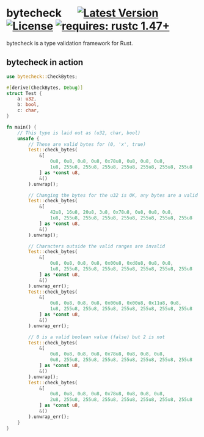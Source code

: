 # bytecheck &emsp; [![Latest Version]][crates.io] [![License]][license path] [![requires: rustc 1.47+]][Rust 1.47]

[Latest Version]: https://img.shields.io/crates/v/bytecheck.svg
[crates.io]: https://crates.io/crates/bytecheck
[License]: https://img.shields.io/badge/license-MIT-blue.svg
[license path]: https://github.com/djkoloski/bytecheck/blob/master/LICENSE
[requires: rustc 1.47+]: https://img.shields.io/badge/rustc-1.47+-lightgray.svg
[Rust 1.47]: https://blog.rust-lang.org/2020/10/08/Rust-1.47.html

bytecheck is a type validation framework for Rust.

## bytecheck in action

```rust
use bytecheck::CheckBytes;

#[derive(CheckBytes, Debug)]
struct Test {
    a: u32,
    b: bool,
    c: char,
}

fn main() {
    // This type is laid out as (u32, char, bool)
    unsafe {
        // These are valid bytes for (0, 'x', true)
        Test::check_bytes(
            &[
                0u8, 0u8, 0u8, 0u8, 0x78u8, 0u8, 0u8, 0u8,
                1u8, 255u8, 255u8, 255u8, 255u8, 255u8, 255u8, 255u8
            ] as *const u8,
            &()
        ).unwrap();

        // Changing the bytes for the u32 is OK, any bytes are a valid u32
        Test::check_bytes(
            &[
                42u8, 16u8, 20u8, 3u8, 0x78u8, 0u8, 0u8, 0u8,
                1u8, 255u8, 255u8, 255u8, 255u8, 255u8, 255u8, 255u8
            ] as *const u8,
            &()
        ).unwrap();

        // Characters outside the valid ranges are invalid
        Test::check_bytes(
            &[
                0u8, 0u8, 0u8, 0u8, 0x00u8, 0xd8u8, 0u8, 0u8,
                1u8, 255u8, 255u8, 255u8, 255u8, 255u8, 255u8, 255u8
            ] as *const u8,
            &()
        ).unwrap_err();
        Test::check_bytes(
            &[
                0u8, 0u8, 0u8, 0u8, 0x00u8, 0x00u8, 0x11u8, 0u8,
                1u8, 255u8, 255u8, 255u8, 255u8, 255u8, 255u8, 255u8
            ] as *const u8,
            &()
        ).unwrap_err();

        // 0 is a valid boolean value (false) but 2 is not
        Test::check_bytes(
            &[
                0u8, 0u8, 0u8, 0u8, 0x78u8, 0u8, 0u8, 0u8,
                0u8, 255u8, 255u8, 255u8, 255u8, 255u8, 255u8, 255u8
            ] as *const u8,
            &()
        ).unwrap();
        Test::check_bytes(
            &[
                0u8, 0u8, 0u8, 0u8, 0x78u8, 0u8, 0u8, 0u8,
                2u8, 255u8, 255u8, 255u8, 255u8, 255u8, 255u8, 255u8
            ] as *const u8,
            &()
        ).unwrap_err();
    }
}
```